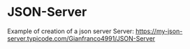 # JSON-Server
Example of creation of a json server
Server: https://my-json-server.typicode.com/Gianfranco4991/JSON-Server
